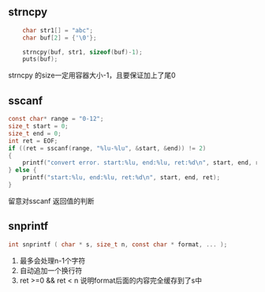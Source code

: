 ## strncpy
```c
    char str1[] = "abc";
    char buf[2] = {'\0'};

    strncpy(buf, str1, sizeof(buf)-1);
    puts(buf);
```
strncpy 的size一定用容器大小-1，且要保证加上了尾0

## sscanf
```c
const char* range = "0-12";
size_t start = 0;
size_t end = 0;
int ret = EOF;
if ((ret = sscanf(range, "%lu-%lu", &start, &end)) != 2)
{
    printf("convert error. start:%lu, end:%lu, ret:%d\n", start, end, ret);
} else {
    printf("start:%lu, end:%lu, ret:%d\n", start, end, ret);
}
```
留意对sscanf 返回值的判断

## snprintf
```c
int snprintf ( char * s, size_t n, const char * format, ... );
```
1. 最多会处理n-1个字符  
2. 自动追加一个换行符  
3. ret >=0 && ret < n 说明format后面的内容完全缓存到了s中  

